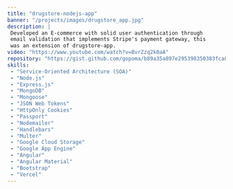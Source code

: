 ```yaml
---
title: "drugstore-nodejs-app"
banner: "/projects/images/drugstore_app.jpg"
description: |
 Developed an E-commerce with solid user authentication through
 email validation that implements Stripe's payment gateway, this
 was an extension of drugstore-app.
video: "https://www.youtube.com/watch?v=BvrZzq2k0aA"
repository: "https://gist.github.com/gopoma/b89a35a897e295398350383fca8f8e25"
skills:
 - "Service-Oriented Architecture (SOA)"
 - "Node.js"
 - "Express.js"
 - "MongoDB"
 - "Mongoose"
 - "JSON Web Tokens"
 - "HttpOnly Cookies"
 - "Passport"
 - "Nodemailer"
 - "Handlebars"
 - "Multer"
 - "Google Cloud Storage"
 - "Google App Engine"
 - "Angular"
 - "Angular Material"
 - "Bootstrap"
 - "Vercel"
---
```

